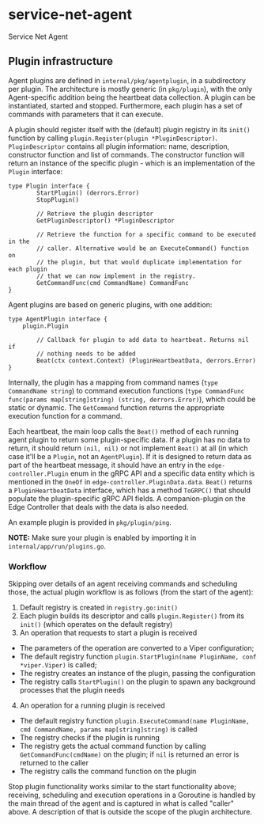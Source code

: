 # service-net-agent
Service Net Agent

## Plugin infrastructure

Agent plugins are defined in `internal/pkg/agentplugin`, in a subdirectory per plugin. The architecture is mostly generic (in `pkg/plugin`), with the only Agent-specific addition being the heartbeat data collection. A plugin can be instantiated, started and stopped. Furthermore, each plugin has a set of commands with parameters that it can execute.

A plugin should register itself with the (default) plugin registry in its `init()` function by calling `plugin.Register(plugin *PluginDescriptor)`. `PluginDescriptor` contains all plugin information: name, description, constructor function and list of commands. The constructor function will return an instance of the specific plugin - which is an implementation of the `Plugin` interface:


```Golang
type Plugin interface {
        StartPlugin() (derrors.Error)
        StopPlugin()

        // Retrieve the plugin descriptor
        GetPluginDescriptor() *PluginDescriptor

        // Retrieve the function for a specific command to be executed in the
        // caller. Alternative would be an ExecuteCommand() function on
        // the plugin, but that would duplicate implementation for each plugin
        // that we can now implement in the registry.
        GetCommandFunc(cmd CommandName) CommandFunc
}
```

Agent plugins are based on generic plugins, with one addition:

```Golang
type AgentPlugin interface {
	plugin.Plugin

        // Callback for plugin to add data to heartbeat. Returns nil if
        // nothing needs to be added
        Beat(ctx context.Context) (PluginHeartbeatData, derrors.Error)
}
```

Internally, the plugin has a mapping from command names (`type CommandName string`) to command execution functions (`type CommandFunc func(params map[string]string) (string, derrors.Error)`), which could be static or dynamic. The `GetCommand` function returns the appropriate execution function for a command.

Each heartbeat, the main loop calls the `Beat()` method of each running agent plugin to return some plugin-specific data. If a plugin has no data to return, it should return `(nil, nil)` or not implement `Beat()` at all (in which case it'll be a `Plugin`, not an `AgentPlugin`). If it is designed to return data as part of the heartbeat message, it should have an entry in the `edge-controller.Plugin` enum in the gRPC API and a specific data entity which is mentioned in the `OneOf` in `edge-controller.PluginData.data`. `Beat()` returns a `PluginHeartbeatData` interface, which has a method `ToGRPC()` that should populate the plugin-specific gRPC API fields. A companion-plugin on the Edge Controller that deals with the data is also needed.

An example plugin is provided in `pkg/plugin/ping`.

**NOTE:** Make sure your plugin is enabled by importing it in `internal/app/run/plugins.go`.

### Workflow

Skipping over details of an agent receiving commands and scheduling those, the actual plugin workflow is as follows (from the start of the agent):

1. Default registry is created in `registry.go:init()`
2. Each plugin builds its descriptor and calls `plugin.Register()` from its `init()` (which operates on the default registry)
3. An operation that requests to start a plugin is received
 - The parameters of the operation are converted to a Viper configuration;
 - The default registry function `plugin.StartPlugin(name PluginName, conf *viper.Viper)` is called;
 - The registry creates an instance of the plugin, passing the configuration
 - The registry calls `StartPlugin()` on the plugin to spawn any background processes that the plugin needs
4. An operation for a running plugin is received
 - The default registry function `plugin.ExecuteCommand(name PluginName, cmd CommandName, params map[string]string)` is called
 - The registry checks if the plugin is running
 - The registry gets the actual command function by calling `GetCommandFunc(cmdName)` on the plugin; if `nil` is returned an error is returned to the caller
 - The registry calls the command function on the plugin

 Stop plugin functionality works similar to the start functionality above; receiving, scheduling and execution operations in a Goroutine is handled by the main thread of the agent and is captured in what is called "caller" above. A description of that is outside the scope of the plugin architecture.
